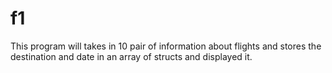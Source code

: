 # f1
This program will takes in 10 pair of information about flights and stores the destination and  date in an array of structs and displayed it.
